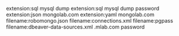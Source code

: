 extension:sql mysql dump
extension:sql mysql dump password
extension:json mongolab.com
extension:yaml mongolab.com
filename:robomongo.json
filename:connections.xml
filename:pgpass
filename:dbeaver-data-sources.xml
.mlab.com password